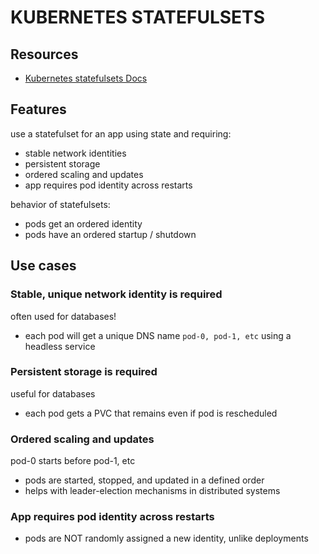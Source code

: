 # KUBERNETES STATEFULSETS

## Resources
- [Kubernetes statefulsets Docs](https://kubernetes.io/docs/concepts/workloads/controllers/statefulset/)

## Features
use a statefulset for an app using state and requiring:
- stable network identities
- persistent storage
- ordered scaling and updates
- app requires pod identity across restarts

behavior of statefulsets:
- pods get an ordered identity
- pods have an ordered startup / shutdown

## Use cases

### Stable, unique network identity is required
often used for databases!
- each pod will get a unique DNS name `pod-0, pod-1, etc` using a headless service

### Persistent storage is required
useful for databases
- each pod gets a PVC that remains even if pod is rescheduled

### Ordered scaling and updates
pod-0 starts before pod-1, etc
- pods are started, stopped, and updated in a defined order
- helps with leader-election mechanisms in distributed systems

### App requires pod identity across restarts
- pods are NOT randomly assigned a new identity, unlike deployments
